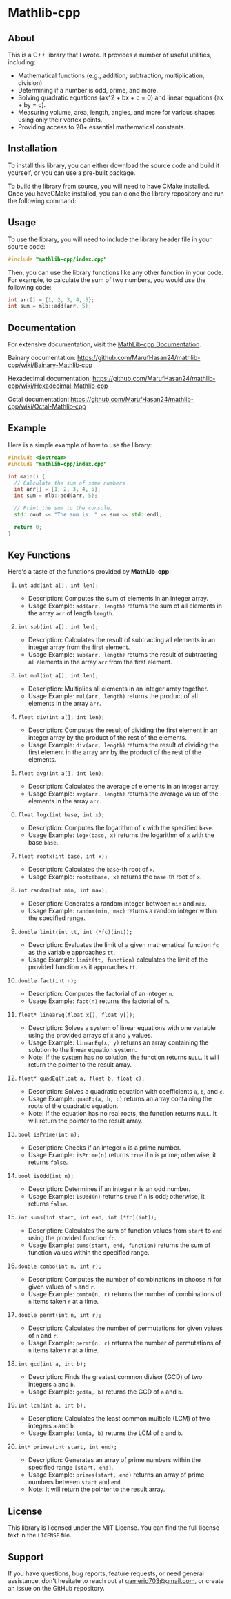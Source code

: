 # Mathlib-cpp

## About

This is a C++ library that I wrote. It provides a number of useful utilities, including:

- Mathematical functions (e.g., addition, subtraction, multiplication, division)
- Determining if a number is odd, prime, and more.
- Solving quadratic equations (ax^2 + bx + c = 0) and linear equations (ax + by = c).
- Measuring volume, area, length, angles, and more for various shapes using only their vertex points.
- Providing access to 20+ essential mathematical constants.

## Installation

To install this library, you can either download the source code and build it yourself, or you can use a pre-built package.

To build the library from source, you will need to have CMake installed. Once you haveCMake installed, you can clone the library repository and run the following command:

## Usage

To use the library, you will need to include the library header file in your source code:

```c++
#include "mathlib-cpp/index.cpp"
```

Then, you can use the library functions like any other function in your code. For example, to calculate the sum of two numbers, you would use the following code:

```c++
int arr[] = {1, 2, 3, 4, 5};
int sum = mlb::add(arr, 5);

```

## Documentation

For extensive documentation, visit the [MathLib-cpp Documentation](https://marufhasan24.github.io/mathlib_wiki/cpp/wiki.html).

Bainary documentation: <https://github.com/MarufHasan24/mathlib-cpp/wiki/Bainary-Mathlib‐cpp>

Hexadecimal documentation: <https://github.com/MarufHasan24/mathlib-cpp/wiki/Hexadecimal-Mathlib‐cpp>

Octal documentation: <https://github.com/MarufHasan24/mathlib-cpp/wiki/Octal-Mathlib‐cpp>

## Example

Here is a simple example of how to use the library:

```c++
#include <iostream>
#include "mathlib-cpp/index.cpp"

int main() {
  // Calculate the sum of some numbers
  int arr[] = {1, 2, 3, 4, 5};
  int sum = mlb::add(arr, 5);

  // Print the sum to the console.
  std::cout << "The sum is: " << sum << std::endl;

  return 0;
}
```

## Key Functions

Here's a taste of the functions provided by **MathLib-cpp**:

1. `int add(int a[], int len);`

   - Description: Computes the sum of elements in an integer array.
   - Usage Example: `add(arr, length)` returns the sum of all elements in the array `arr` of length `length`.

2. `int sub(int a[], int len);`

   - Description: Calculates the result of subtracting all elements in an integer array from the first element.
   - Usage Example: `sub(arr, length)` returns the result of subtracting all elements in the array `arr` from the first element.

3. `int mul(int a[], int len);`

   - Description: Multiplies all elements in an integer array together.
   - Usage Example: `mul(arr, length)` returns the product of all elements in the array `arr`.

4. `float div(int a[], int len);`

   - Description: Computes the result of dividing the first element in an integer array by the product of the rest of the elements.
   - Usage Example: `div(arr, length)` returns the result of dividing the first element in the array `arr` by the product of the rest of the elements.

5. `float avg(int a[], int len);`

   - Description: Calculates the average of elements in an integer array.
   - Usage Example: `avg(arr, length)` returns the average value of the elements in the array `arr`.

6. `float logx(int base, int x);`

   - Description: Computes the logarithm of `x` with the specified `base`.
   - Usage Example: `logx(base, x)` returns the logarithm of `x` with the base `base`.

7. `float rootx(int base, int x);`

   - Description: Calculates the `base`-th root of `x`.
   - Usage Example: `rootx(base, x)` returns the `base`-th root of `x`.

8. `int random(int min, int max);`

   - Description: Generates a random integer between `min` and `max`.
   - Usage Example: `random(min, max)` returns a random integer within the specified range.

9. `double limit(int tt, int (*fc)(int));`

   - Description: Evaluates the limit of a given mathematical function `fc` as the variable approaches `tt`.
   - Usage Example: `limit(tt, function)` calculates the limit of the provided function as it approaches `tt`.

10. `double fact(int n);`

    - Description: Computes the factorial of an integer `n`.
    - Usage Example: `fact(n)` returns the factorial of `n`.

11. `float* linearEq(float x[], float y[]);`

    - Description: Solves a system of linear equations with one variable using the provided arrays of `x` and `y` values.
    - Usage Example: `linearEq(x, y)` returns an array containing the solution to the linear equation system.
    - Note: If the system has no solution, the function returns `NULL`. It will return the pointer to the result array.

12. `float* quadEq(float a, float b, float c);`

    - Description: Solves a quadratic equation with coefficients `a`, `b`, and `c`.
    - Usage Example: `quadEq(a, b, c)` returns an array containing the roots of the quadratic equation.
    - Note: If the equation has no real roots, the function returns `NULL`. It will return the pointer to the result array.

13. `bool isPrime(int n);`

    - Description: Checks if an integer `n` is a prime number.
    - Usage Example: `isPrime(n)` returns `true` if `n` is prime; otherwise, it returns `false`.

14. `bool isOdd(int n);`

    - Description: Determines if an integer `n` is an odd number.
    - Usage Example: `isOdd(n)` returns `true` if `n` is odd; otherwise, it returns `false`.

15. `int sums(int start, int end, int (*fc)(int));`

    - Description: Calculates the sum of function values from `start` to `end` using the provided function `fc`.
    - Usage Example: `sums(start, end, function)` returns the sum of function values within the specified range.

16. `double combo(int n, int r);`

    - Description: Computes the number of combinations (n choose r) for given values of `n` and `r`.
    - Usage Example: `combo(n, r)` returns the number of combinations of `n` items taken `r` at a time.

17. `double permt(int n, int r);`

    - Description: Calculates the number of permutations for given values of `n` and `r`.
    - Usage Example: `permt(n, r)` returns the number of permutations of `n` items taken `r` at a time.

18. `int gcd(int a, int b);`

    - Description: Finds the greatest common divisor (GCD) of two integers `a` and `b`.
    - Usage Example: `gcd(a, b)` returns the GCD of `a` and `b`.

19. `int lcm(int a, int b);`

    - Description: Calculates the least common multiple (LCM) of two integers `a` and `b`.
    - Usage Example: `lcm(a, b)` returns the LCM of `a` and `b`.

20. `int* primes(int start, int end);`
    - Description: Generates an array of prime numbers within the specified range `[start, end]`.
    - Usage Example: `primes(start, end)` returns an array of prime numbers between `start` and `end`.
    - Note: It will return the pointer to the result array.

## License

This library is licensed under the MIT License. You can find the full license text in the `LICENSE` file.

## Support

If you have questions, bug reports, feature requests, or need general assistance, don't hesitate to reach out at <gamerid703@gmail.com>, or create an issue on the GitHub repository.
